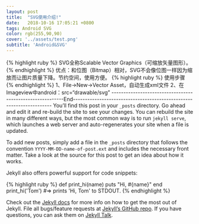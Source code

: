 ```yaml
---
layout: post
title:  "SVG使用介绍!"
date:   2018-10-16 17:05:21 +0800
tags: Android SVG
color: rgb(255,90,90)
cover: '../assets/test.png'
subtitle: 'Android&SVG'
---
```

{% highlight ruby %}
  SVG全称Scalable Vector Graphics（可缩放矢量图形）。
{% endhighlight %}
  优点：和位图（Bitmap）相对，SVG不会像位图一样因为缩放而让图片质量下降。节约空间，使用方便。
 {% highlight ruby %}
  使用步骤
  {% endhighlight %}
  1、File->New->Vector Asset，自动生成xml文件
  2、在Imageview中android：src=“drawable/svg”
----------------------------------------------------------End---------------------------------------------------------------------
You’ll find this post in your `_posts` directory. Go ahead and edit it and re-build the site to see your changes. You can rebuild the site in many different ways, but the most common way is to run `jekyll serve`, which launches a web server and auto-regenerates your site when a file is updated.

To add new posts, simply add a file in the `_posts` directory that follows the convention `YYYY-MM-DD-name-of-post.ext` and includes the necessary front matter. Take a look at the source for this post to get an idea about how it works.

Jekyll also offers powerful support for code snippets:

{% highlight ruby %}
def print_hi(name)
  puts "Hi, #{name}"
end
print_hi('Tom')
#=> prints 'Hi, Tom' to STDOUT.
{% endhighlight %}

Check out the [Jekyll docs][jekyll-docs] for more info on how to get the most out of Jekyll. File all bugs/feature requests at [Jekyll’s GitHub repo][jekyll-gh]. If you have questions, you can ask them on [Jekyll Talk][jekyll-talk].

[jekyll-docs]: https://jekyllrb.com/docs/home
[jekyll-gh]:   https://github.com/jekyll/jekyll
[jekyll-talk]: https://talk.jekyllrb.com/
